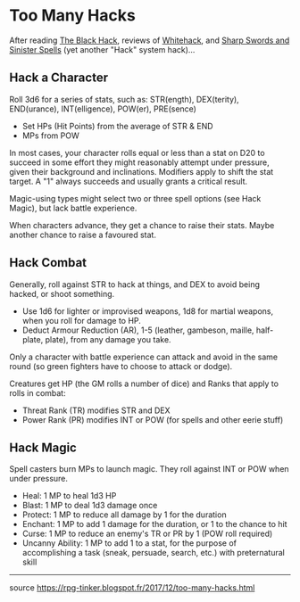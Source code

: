 # Too Many Hacks

After reading [The Black Hack](https://the-black-hack.jehaisleprintemps.net/), reviews of [Whitehack](https://whitehackrpg.wordpress.com/), and [Sharp Swords and Sinister Spells](www.drivethrurpg.com/product/198163/Sharp-Swords--Sinister-Spells) (yet another "Hack" system hack)...

## Hack a Character

Roll 3d6 for a series of stats, such as: STR(ength), DEX(terity), END(urance), INT(elligence), POW(er), PRE(sence)

* Set HPs (Hit Points) from the average of STR & END
* MPs from POW

In most cases, your character rolls equal or less than a stat on D20 to succeed in some effort they might reasonably attempt under pressure, given their background and inclinations. Modifiers apply to shift the stat target. A "1" always succeeds and usually grants a critical result.

Magic-using types might select two or three spell options (see Hack Magic), but lack battle experience.

When characters advance, they get a chance to raise their stats. Maybe another chance to raise a favoured stat.

## Hack Combat

Generally, roll against STR to hack at things, and DEX to avoid being hacked, or shoot something.

* Use 1d6 for lighter or improvised weapons, 1d8 for martial weapons, when you roll for damage to HP.
* Deduct Armour Reduction (AR), 1-5 (leather, gambeson, maille, half-plate, plate), from any damage you take.

Only a character with battle experience can attack and avoid in the same round (so green fighters have to choose to attack or dodge).

Creatures get HP (the GM rolls a number of dice) and Ranks that apply to rolls in combat:

* Threat Rank (TR) modifies STR and DEX
* Power Rank (PR) modifies INT or POW (for spells and other eerie stuff)

## Hack Magic
Spell casters burn MPs to launch magic. They roll against INT or POW when under pressure.

* Heal: 1 MP to heal 1d3 HP
* Blast: 1 MP to deal 1d3 damage once
* Protect: 1 MP to reduce all damage by 1 for the duration
* Enchant: 1 MP to add 1 damage for the duration, or 1 to the chance to hit
* Curse: 1 MP to reduce an enemy's TR or PR by 1 (POW roll required)
* Uncanny Ability: 1 MP to add 1 to a stat, for the purpose of accomplishing a task (sneak, persuade, search, etc.) with preternatural skill

----

source <https://rpg-tinker.blogspot.fr/2017/12/too-many-hacks.html>
